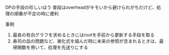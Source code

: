 DPの手段の珍しいほう
普段はoverheadがキモいから避けられがちだけど、処理の順番が不定の時に便利

事例
1) 最長の有向グラフを求めるときにはrootを手前から更新する手段を取る
2) 寿司の皿の問題など、漸化式を組んだ時に未来の参照が含まれるときは、最帰関数を用いて、処理を先送りにする


